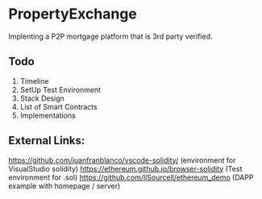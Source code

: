 # PropertyExchange

Implenting a P2P mortgage platform that is 3rd party verified.

## Todo
1. Timeline
2. SetUp Test Environment
3. Stack Design
4. List of Smart Contracts
5. Implementations

## External Links:
https://github.com/juanfranblanco/vscode-solidity/ (environment for VisualStudio solidity)
https://ethereum.github.io/browser-solidity (Test environment for .sol)
https://github.com/llSourcell/ethereum_demo (DAPP example with homepage / server)

